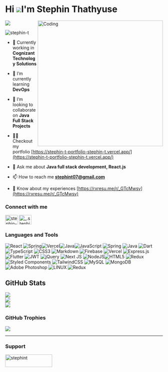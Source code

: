 
Hi ![](https://user-images.githubusercontent.com/18350557/176309783-0785949b-9127-417c-8b55-ab5a4333674e.gif)I'm Stephin Thathyuse
========================================================================================================================================

<img src="https://readme-typing-svg.demolab.com/?lines=A%20passionate%20Full-stack%20developer;Always%20learning%20new%20things%20😊&font=Fira%20Code&center=true&width=440&height=45&color=149414&vCenter=true&pause=1000&size=22" />
<img align="right" alt="Coding" width="400" src="https://media.giphy.com/media/RbDKaczqWovIugyJmW/giphy.gif">


<p align="left"> <img src="https://komarev.com/ghpvc/?username=stephin-t&label=Profile%20views&color=0e75b6&style=flat" alt="stephin-t" /> </p>

- 🔭 Currently working in **Cognizant Technology Solutions**

- 🌱 I’m currently learning **DevOps**

- 👯 I’m looking to collaborate on **Java Full Stack Projects**

- 👨‍💻 Checkout my portfolio [https://stephin-t-portfolio-stephin-t.vercel.app/](https://stephin-t-portfolio-stephin-t.vercel.app/)

- 💬 Ask me about **Java full stack development, React.js**

- 📫 How to reach me **stephint07@gmail.com**

- 📄 Know about my experiences [https://rxresu.me/r/_GTcMwsv](https://rxresu.me/r/_GTcMwsv)

<h3 align="left">Connect with me</h3>
<p align="left">
<a href="https://www.linkedin.com/in/stephin-t-2a05b7185/" target="blank"><img align="center" src="https://raw.githubusercontent.com/rahuldkjain/github-profile-readme-generator/master/src/images/icons/Social/linked-in-alt.svg" alt="stephin-t" height="30" width="40" /></a>
<a href="https://instagram.com/_.stephin._" target="blank"><img align="center" src="https://raw.githubusercontent.com/rahuldkjain/github-profile-readme-generator/master/src/images/icons/Social/instagram.svg" alt="_.stephin._" height="30" width="40" /></a>
</p>

### Languages and Tools
  ![React](https://img.shields.io/badge/react-%2320232a.svg?style=for-the-badge&logo=react&logoColor=%2361DAFB) ![Spring](https://img.shields.io/badge/springboot-%236DB33F.svg?style=for-the-badge&logo=spring&logoColor=white)![Vercel](https://img.shields.io/badge/microservices-%23000000.svg?style=for-the-badge&logo=vercel&logoColor=white)![Java](https://img.shields.io/badge/hibernate-%23ED8B00.svg?style=for-the-badge&logo=java&logoColor=white)![JavaScript](https://img.shields.io/badge/javascript-%23323330.svg?style=for-the-badge&logo=javascript&logoColor=%23F7DF1E) 
  ![Spring](https://img.shields.io/badge/springcloud-%236DB33F.svg?style=for-the-badge&logo=spring&logoColor=white) ![Java](https://img.shields.io/badge/java-%23ED8B00.svg?style=for-the-badge&logo=java&logoColor=white) ![Dart](https://img.shields.io/badge/dart-%230175C2.svg?style=for-the-badge&logo=dart&logoColor=white) ![TypeScript](https://img.shields.io/badge/typescript-%23007ACC.svg?style=for-the-badge&logo=typescript&logoColor=white) ![CSS3](https://img.shields.io/badge/css3-%231572B6.svg?style=for-the-badge&logo=css3&logoColor=white) ![Markdown](https://img.shields.io/badge/markdown-%23000000.svg?style=for-the-badge&logo=markdown&logoColor=white) ![Firebase](https://img.shields.io/badge/firebase-%23039BE5.svg?style=for-the-badge&logo=firebase) ![Vercel](https://img.shields.io/badge/microservices-%23000000.svg?style=for-the-badge&logo=vercel&logoColor=white) ![Express.js](https://img.shields.io/badge/express.js-%23404d59.svg?style=for-the-badge&logo=express&logoColor=%2361DAFB) ![Flutter](https://img.shields.io/badge/Flutter-%2302569B.svg?style=for-the-badge&logo=Flutter&logoColor=white)  ![JWT](https://img.shields.io/badge/JWT-black?style=for-the-badge&logo=JSON%20web%20tokens) ![jQuery](https://img.shields.io/badge/jquery-%230769AD.svg?style=for-the-badge&logo=jquery&logoColor=white) ![Next JS](https://img.shields.io/badge/Next-black?style=for-the-badge&logo=next.js&logoColor=white) ![NodeJS](https://img.shields.io/badge/node.js-6DA55F?style=for-the-badge&logo=node.js&logoColor=white)![HTML5](https://img.shields.io/badge/html5-%23E34F26.svg?style=for-the-badge&logo=html5&logoColor=white) ![Redux](https://img.shields.io/badge/redux-%23593d88.svg?style=for-the-badge&logo=redux&logoColor=white) ![Styled Components](https://img.shields.io/badge/styled--components-DB7093?style=for-the-badge&logo=styled-components&logoColor=white) ![TailwindCSS](https://img.shields.io/badge/tailwindcss-%2338B2AC.svg?style=for-the-badge&logo=tailwind-css&logoColor=white) ![MySQL](https://img.shields.io/badge/mysql-%2300f.svg?style=for-the-badge&logo=mysql&logoColor=white) ![MongoDB](https://img.shields.io/badge/MongoDB-%234ea94b.svg?style=for-the-badge&logo=mongodb&logoColor=white) ![Adobe Photoshop](https://img.shields.io/badge/adobephotoshop-%2331A8FF.svg?style=for-the-badge&logo=adobephotoshop&logoColor=white) ![LINUX](https://img.shields.io/badge/Linux-FCC624?style=for-the-badge&logo=linux&logoColor=black) ![Redux](https://img.shields.io/badge/redux-%23593d88.svg?style=for-the-badge&logo=redux&logoColor=white)




## GitHub Stats
![](https://github-readme-stats.vercel.app/api?username=Stephin-T&theme=blue-green&hide_border=false&include_all_commits=false&count_private=false)<br/>
![](https://github-readme-streak-stats.herokuapp.com/?user=Stephin-T&theme=blue-green&hide_border=false)<br/>
![](https://github-readme-stats.vercel.app/api/top-langs/?username=Stephin-T&theme=blue-green&hide_border=false&include_all_commits=false&count_private=false&layout=compact)

### GitHub Trophies
![](https://github-profile-trophy.vercel.app/?username=Stephin-T&theme=matrix&no-frame=false&no-bg=true&margin-w=4)


---

<h3 align="left">Support</h3>
<p><a href="https://www.buymeacoffee.com/stephint"> <img align="left" src="https://cdn.buymeacoffee.com/buttons/v2/default-yellow.png" height="40" width="150" alt="stephint" /></a></p><br><br>

  
<!-- Proudly created with GPRM ( https://gprm.itsvg.in ) -->
